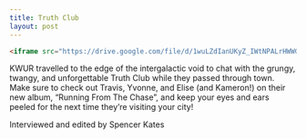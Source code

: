 ```yaml
---
title: Truth Club
layout: post
---
```


```html
<iframe src="https://drive.google.com/file/d/1wuLZdIanUKyZ_IWtNPALrHWWG1_6fon6/preview" width="640" height="480" allow="autoplay"></iframe>
```

KWUR travelled to the edge of the intergalactic void to chat with the grungy, twangy, and unforgettable Truth Club while they passed through town. Make sure to check out Travis, Yvonne, and Elise (and Kameron!) on their new album, “Running From The Chase”, and keep your eyes and ears peeled for the next time they’re visiting your city!

Interviewed and edited by Spencer Kates
